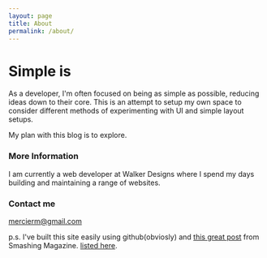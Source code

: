 ```yaml
---
layout: page
title: About
permalink: /about/
---
```


# Simple is

As a developer, I'm often focused on being as simple as possible, reducing ideas down to their core. This is an attempt to setup my own space to consider different methods of experimenting with UI and simple layout setups. 

My plan with this blog is to explore. 

### More Information

I am currently a web developer at Walker Designs where I spend my days building and maintaining a range of websites. 
### Contact me

[mercierm@gmail.com](mailto:mercierm@gmail.com)

p.s. I've built this site easily using github(obviosly) and <a target="_blank" href="http://www.smashingmagazine.com/2014/08/01/build-blog-jekyll-github-pages/">this great post</a> from Smashing Magazine. [listed here](). 
